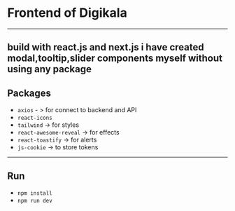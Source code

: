 # Frontend of Digikala 

--- 

build with react.js and next.js
i have created modal,tooltip,slider components myself without using any package
--- 

## Packages 
 
- `axios` - > for connect to backend and API 
- `react-icons` 
- `tailwind` ->  for styles 
- `react-awesome-reveal` ->  for effects 
- `react-toastify` -> for alerts 
- `js-cookie` -> to store tokens 

--- 

## Run 

- `npm install` 
- `npm run dev`
